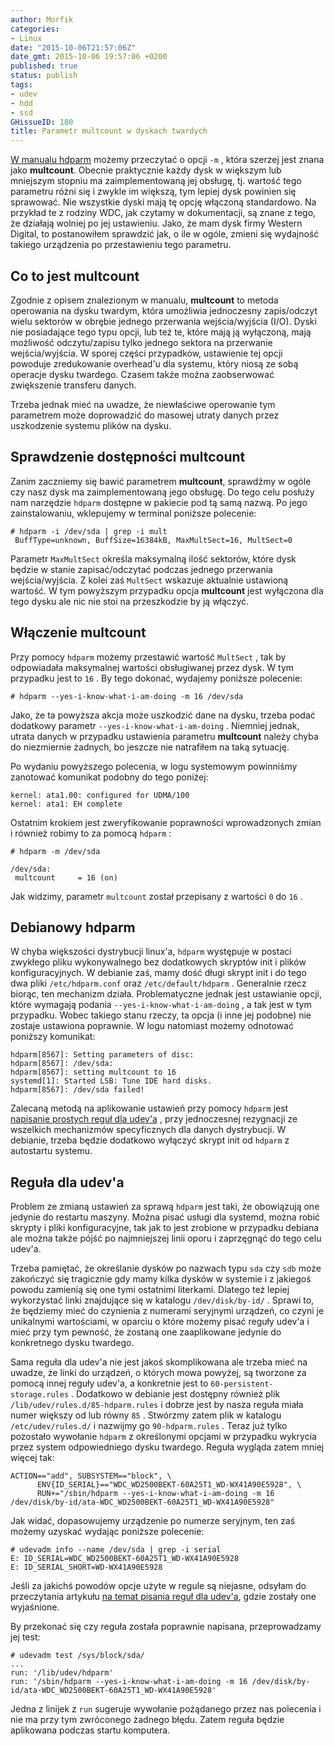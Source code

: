 ```yaml
---
author: Morfik
categories:
- Linux
date: "2015-10-06T21:57:06Z"
date_gmt: 2015-10-06 19:57:06 +0200
published: true
status: publish
tags:
- udev
- hdd
- ssd
GHissueID: 180
title: Parametr multcount w dyskach twardych
---
```


[W manualu hdparm](http://manpages.ubuntu.com/manpages/xenial/pl/man8/hdparm.8.html) możemy
przeczytać o opcji `-m` , która szerzej jest znana jako **multcount**. Obecnie praktycznie każdy
dysk w większym lub mniejszym stopniu ma zaimplementowaną jej obsługę, tj. wartość tego parametru
różni się i zwykle im większą, tym lepiej dysk powinien się sprawować. Nie wszystkie dyski mają tę
opcję włączoną standardowo. Na przykład te z rodziny WDC, jak czytamy w dokumentacji, są znane z
tego, że działają wolniej po jej ustawieniu. Jako, że mam dysk firmy Western Digital, to
postanowiłem sprawdzić jak, o ile w ogóle, zmieni się wydajność takiego urządzenia po przestawieniu
tego parametru.

<!--more-->
## Co to jest multcount

Zgodnie z opisem znalezionym w manualu, **multcount** to metoda operowania na dysku twardym, która
umożliwia jednoczesny zapis/odczyt wielu sektorów w obrębie jednego
[](http://www.isep.pw.edu.pl/~slawekn/info1/lekcja1/segment8.htm)przerwania wejścia/wyjścia (I/O).
Dyski nie posiadające tego typu opcji, lub też te, które mają ją wyłączoną, mają możliwość
odczytu/zapisu tylko jednego sektora na przerwanie wejścia/wyjścia. W sporej części przypadków,
ustawienie tej opcji powoduje zredukowanie overhead'u dla systemu, który niosą ze sobą operacje
dysku twardego. Czasem także można zaobserwować zwiększenie transferu danych.

Trzeba jednak mieć na uwadze, że niewłaściwe operowanie tym parametrem może doprowadzić do masowej
utraty danych przez uszkodzenie systemu plików na dysku.

## Sprawdzenie dostępności multcount

Zanim zaczniemy się bawić parametrem **multcount**, sprawdźmy w ogóle czy nasz dysk ma
zaimplementowaną jego obsługę. Do tego celu posłuży nam narzędzie `hdparm` dostępne w pakiecie pod
tą samą nazwą. Po jego zainstalowaniu, wklepujemy w terminal poniższe polecenie:

    # hdparm -i /dev/sda | grep -i mult
     BuffType=unknown, BuffSize=16384kB, MaxMultSect=16, MultSect=0

Parametr `MaxMultSect` określa maksymalną ilość sektorów, które dysk będzie w stanie
zapisać/odczytać podczas jednego przerwania wejścia/wyjścia. Z kolei zaś `MultSect` wskazuje
aktualnie ustawioną wartość. W tym powyższym przypadku opcja **multcount** jest wyłączona dla tego
dysku ale nic nie stoi na przeszkodzie by ją włączyć.

## Włączenie multcount

Przy pomocy `hdparm` możemy przestawić wartość `MultSect` , tak by odpowiadała maksymalnej wartości
obsługiwanej przez dysk. W tym przypadku jest to `16` . By tego dokonać, wydajemy poniższe
polecenie:

    # hdparm --yes-i-know-what-i-am-doing -m 16 /dev/sda

Jako, że ta powyższa akcja może uszkodzić dane na dysku, trzeba podać dodatkowy parametr
`--yes-i-know-what-i-am-doing` . Niemniej jednak, utrata danych w przypadku ustawienia parametru
**multcount** należy chyba do niezmiernie żadnych, bo jeszcze nie natrafiłem na taką sytuację.

Po wydaniu powyższego polecenia, w logu systemowym powinniśmy zanotować komunikat podobny do tego
poniżej:

    kernel: ata1.00: configured for UDMA/100
    kernel: ata1: EH complete

Ostatnim krokiem jest zweryfikowanie poprawności wprowadzonych zmian i również robimy to za pomocą
`hdparm` :

    # hdparm -m /dev/sda

    /dev/sda:
     multcount     = 16 (on)

Jak widzimy, parametr `multcount` został przepisany z wartości `0` do `16` .

## Debianowy hdparm

W chyba większości dystrybucji linux'a, `hdparm` występuje w postaci zwykłego pliku wykonywalnego
bez dodatkowych skryptów init i plików konfiguracyjnych. W debianie zaś, mamy dość długi skrypt init
i do tego dwa pliki `/etc/hdparm.conf` oraz `/etc/default/hdparm` . Generalnie rzecz biorąc, ten
mechanizm działa. Problematyczne jednak jest ustawianie opcji, które wymagają podania
`--yes-i-know-what-i-am-doing` , a tak jest w tym przypadku. Wobec takiego stanu rzeczy, ta opcja (i
inne jej podobne) nie zostaje ustawiona poprawnie. W logu natomiast możemy odnotować poniższy
komunikat:

    hdparm[8567]: Setting parameters of disc:
    hdparm[8567]: /dev/sda:
    hdparm[8567]: setting multcount to 16
    systemd[1]: Started LSB: Tune IDE hard disks.
    hdparm[8567]: /dev/sda failed!

Zalecaną metodą na aplikowanie ustawień przy pomocy `hdparm` jest [napisanie prostych reguł dla
udev'a](https://lists.freedesktop.org/archives/systemd-devel/2012-June/005600.html) , przy
jednoczesnej rezygnacji ze wszelkich mechanizmów specyficznych dla danych dystrybucji. W debianie,
trzeba będzie dodatkowo wyłączyć skrypt init od `hdparm` z autostartu systemu.

## Reguła dla udev'a

Problem ze zmianą ustawień za sprawą `hdparm` jest taki, że obowiązują one jedynie do restartu
maszyny. Można pisać usługi dla systemd, można robić skrypty i pliki konfiguracyjne, tak jak to jest
zrobione w przypadku debiana ale można także pójść po najmniejszej linii oporu i zaprzęgnąć do tego
celu udev'a.

Trzeba pamiętać, że określanie dysków po nazwach typu `sda` czy `sdb` może zakończyć się tragicznie
gdy mamy kilka dysków w systemie i z jakiegoś powodu zamienią się one tymi ostatnimi literkami.
Dlatego też lepiej wykorzystać linki znajdujące się w katalogu `/dev/disk/by-id/` . Sprawi to, że
będziemy mieć do czynienia z numerami seryjnymi urządzeń, co czyni je unikalnymi wartościami, w
oparciu o które możemy pisać reguły udev'a i mieć przy tym pewność, że zostaną one zaaplikowane
jedynie do konkretnego dysku twardego.

Sama reguła dla udev'a nie jest jakoś skomplikowana ale trzeba mieć na uwadze, że linki do urządzeń,
o których mowa powyżej, są tworzone za pomocą innej reguły udev'a, a konkretnie jest to
`60-persistent-storage.rules` . Dodatkowo w debianie jest dostępny również plik
`/lib/udev/rules.d/85-hdparm.rules` i dobrze jest by nasza reguła miała numer większy od lub równy
`85` . Stwórzmy zatem plik w katalogu `/etc/udev/rules.d/` i nazwijmy go `90-hdparm.rules` . Teraz
już tylko pozostało wywołanie `hdparm` z określonymi opcjami w przypadku wykrycia przez system
odpowiedniego dysku twardego. Reguła wygląda zatem mniej więcej tak:

    ACTION=="add", SUBSYSTEM=="block", \
          ENV{ID_SERIAL}=="WDC_WD2500BEKT-60A25T1_WD-WX41A90E5928", \
          RUN+="/sbin/hdparm --yes-i-know-what-i-am-doing -m 16 /dev/disk/by-id/ata-WDC_WD2500BEKT-60A25T1_WD-WX41A90E5928"

Jak widać, dopasowujemy urządzenie po numerze seryjnym, ten zaś możemy uzyskać wydając poniższe
polecenie:

    # udevadm info --name /dev/sda | grep -i serial
    E: ID_SERIAL=WDC_WD2500BEKT-60A25T1_WD-WX41A90E5928
    E: ID_SERIAL_SHORT=WD-WX41A90E5928

Jeśli za jakichś powodów opcje użyte w regule są niejasne, odsyłam do przeczytania artykułu [na
temat pisania reguł dla udev'a](/post/udev-czyli-jak-pisac-reguly-dla-urzadzen/),
gdzie zostały one wyjaśnione.

By przekonać się czy reguła została poprawnie napisana, przeprowadzamy jej test:

    # udevadm test /sys/block/sda/
    ...
    run: '/lib/udev/hdparm'
    run: '/sbin/hdparm --yes-i-know-what-i-am-doing -m 16 /dev/disk/by-id/ata-WDC_WD2500BEKT-60A25T1_WD-WX41A90E5928'

Jedna z linijek z `run` sugeruje wywołanie pożądanego przez nas polecenia i nie ma przy tym
zwróconego żadnego błędu. Zatem reguła będzie aplikowana podczas startu komputera.
